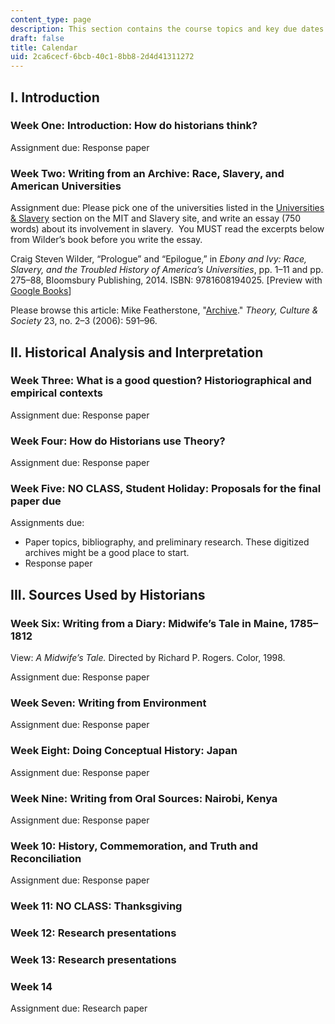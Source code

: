 ```yaml
---
content_type: page
description: This section contains the course topics and key due dates.
draft: false
title: Calendar
uid: 2ca6cecf-6bcb-40c1-8bb8-2d4d41311272
---
```

## I. Introduction

### Week One: Introduction: How do historians think?

Assignment due: Response paper

### Week Two: Writing from an Archive: Race, Slavery, and American Universities

Assignment due: Please pick one of the universities listed in the [Universities & Slavery](https://libraries.mit.edu/mit-and-slavery/universities-and-slavery/) section on the MIT and Slavery site, and write an essay (750 words) about its involvement in slavery.  You MUST read the excerpts below from Wilder’s book before you write the essay.

Craig Steven Wilder, “Prologue” and “Epilogue,” in *Ebony and Ivy: Race, Slavery, and the Troubled History of America’s Universities*, pp. 1–11 and pp. 275–88, Bloomsbury Publishing, 2014. ISBN: ‎9781608194025. \[Preview with [Google Books](https://www.google.com/books/edition/Ebony_and_Ivy/8abHAAAAQBAJ?hl=en&gbpv=1)\]

Please browse this article: Mike Featherstone, "[Archive](https://journals.sagepub.com/doi/abs/10.1177/0263276406023002106)." *Theory, Culture & Society* 23, no. 2–3 (2006): 591–96.  

## II. Historical Analysis and Interpretation

### Week Three: What is a good question? Historiographical and empirical contexts

Assignment due: Response paper

### Week Four: How do Historians use Theory?

Assignment due: Response paper

### Week Five: NO CLASS, Student Holiday: Proposals for the final paper due

Assignments due: 

- Paper topics, bibliography, and preliminary research. These digitized archives might be a good place to start.
- Response paper

## III. Sources Used by Historians

### Week Six: Writing from a Diary: Midwife’s Tale in Maine, 1785–1812

View: *A Midwife’s Tale.* Directed by Richard P. Rogers. Color, 1998.

Assignment due: Response paper

### Week Seven: Writing from Environment

Assignment due: Response paper

### Week Eight: Doing Conceptual History: Japan

Assignment due: Response paper

### Week Nine: Writing from Oral Sources: Nairobi, Kenya

Assignment due: Response paper

### Week 10: History, Commemoration, and Truth and Reconciliation

Assignment due: Response paper

### Week 11: NO CLASS: Thanksgiving

### Week 12: Research presentations

### Week 13: Research presentations

### Week 14

Assignment due: Research paper